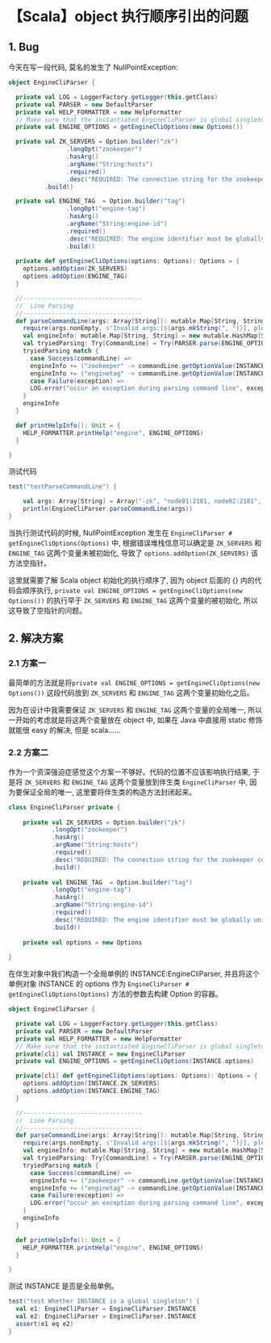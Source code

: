 # 【Scala】object 执行顺序引出的问题

## 1. Bug

今天在写一段代码, 莫名的发生了 NullPointException:

```scala
object EngineCliParser {

  private val LOG = LoggerFactory.getLogger(this.getClass)
  private val PARSER = new DefaultParser
  private val HELP_FORMATTER = new HelpFormatter
  // Make sure that the instantiated EngineCliParser is global singleton
  private val ENGINE_OPTIONS = getEngineCliOptions(new Options())

  private val ZK_SERVERS = Option.builder("zk")
  				.longOpt("zookeeper")
  				.hasArg()
  				.argName("String:hosts")
  				.required()
  				.desc("REQUIRED: The connection string for the zookeeper connection in the form host:port. Multiple hosts can be given to allow fail-over.")
          .build()

  private val ENGINE_TAG  = Option.builder("tag")
  				.longOpt("engine-tag")
  				.hasArg()
  				.argName("String:engine-id")
  				.required()
  				.desc("REQUIRED: The engine identifier must be globally unique, otherwise registering ZooKeeper will fail")
  				.build()
  
  private def getEngineCliOptions(options: Options): Options = {
    options.addOption(ZK_SERVERS)
    options.addOption(ENGINE_TAG)
  }

  //---------------------------------
  //  Line Parsing
  //---------------------------------
  def parseCommandLine(args: Array[String]): mutable.Map[String, String] = {
    require(args.nonEmpty, s"Invalid args:[${args.mkString(", ")}], please check again...")
    val engineInfo: mutable.Map[String, String] = new mutable.HashMap[String, String]()
    val tryiedParsing: Try[CommandLine] = Try(PARSER.parse(ENGINE_OPTIONS, args))
    tryiedParsing match {
      case Success(commandLine) =>
      engineInfo += ("zookeeper" -> commandLine.getOptionValue(INSTANCE.ZK_SERVERS.getOpt, "localhost:2181"))
      engineInfo += ("enginetag" -> commandLine.getOptionValue(INSTANCE.ENGINE_TAG.getOpt, ""))
      case Failure(exception) =>
      LOG.error("occur an exception during parsing command line", exception)
    }
    engineInfo
  }

  def printHelpInfo(): Unit = {
    HELP_FORMATTER.printHelp("engine", ENGINE_OPTIONS)
  }

}
```

测试代码

```scala
test("testParseCommandLine") {

	val args: Array[String] = Array("-zk", "node01:2181, node02:2181", "-tag", "engine112")
	println(EngineCliParser.parseCommandLine(args))
}
```

当执行测试代码的时候, NullPointException 发生在 `EngineCliParser # getEngineCliOptions(Options)` 中, 根据错误堆栈信息可以确定是 `ZK_SERVERS` 和 `ENGINE_TAG` 这两个变量未被初始化, 导致了 `options.addOption(ZK_SERVERS)` 该方法空指针。

这里就需要了解 Scala object 初始化的执行顺序了, 因为 object 后面的 {} 内的代码会顺序执行, `private val ENGINE_OPTIONS = getEngineCliOptions(new Options())` 的执行早于 `ZK_SERVERS` 和 `ENGINE_TAG` 这两个变量的被初始化, 所以这导致了空指针的问题。

## 2. 解决方案

### 2.1 方案一

最简单的方法就是将`private val ENGINE_OPTIONS = getEngineCliOptions(new Options())` 这段代码放到 `ZK_SERVERS` 和 `ENGINE_TAG` 这两个变量初始化之后。

因为在设计中我需要保证 `ZK_SERVERS` 和 `ENGINE_TAG` 这两个变量的全局唯一, 所以一开始的考虑就是将这两个变量放在 object 中, 如果在 Java 中直接用 static 修饰就能很 easy 的解决, 但是 scala......

### 2.2 方案二

作为一个资深强迫症感觉这个方案一不够好。代码的位置不应该影响执行结果, 于是将 `ZK_SERVERS` 和 `ENGINE_TAG` 这两个变量放到伴生类 `EngineCliParser` 中, 因为要保证全局的唯一, 这里要将伴生类的构造方法封闭起来。

```scala
class EngineCliParser private {
	
	private val ZK_SERVERS = Option.builder("zk")
			.longOpt("zookeeper")
			.hasArg()
			.argName("String:hosts")
			.required()
			.desc("REQUIRED: The connection string for the zookeeper connection in the form host:port. Multiple hosts can be given to allow fail-over.")
			.build()
	
	private val ENGINE_TAG  = Option.builder("tag")
			.longOpt("engine-tag")
			.hasArg()
			.argName("String:engine-id")
			.required()
			.desc("REQUIRED: The engine identifier must be globally unique, otherwise registering ZooKeeper will fail")
			.build()
	
	private val options = new Options
	
}
```

在伴生对象中我们构造一个全局单例的 INSTANCE:EngineCliParser, 并且将这个单例对象 INSTANCE 的 options 作为 `EngineCliParser # getEngineCliOptions(Options)` 方法的参数去构建 Option 的容器。

```scala
object EngineCliParser {

  private val LOG = LoggerFactory.getLogger(this.getClass)
  private val PARSER = new DefaultParser
  private val HELP_FORMATTER = new HelpFormatter
  // Make sure that the instantiated EngineCliParser is global singleton
  private[cli] val INSTANCE = new EngineCliParser
  private val ENGINE_OPTIONS = getEngineCliOptions(INSTANCE.options)

  private[cli] def getEngineCliOptions(options: Options): Options = {
    options.addOption(INSTANCE.ZK_SERVERS)
    options.addOption(INSTANCE.ENGINE_TAG)
  }

  //---------------------------------
  //  Line Parsing
  //---------------------------------
  def parseCommandLine(args: Array[String]): mutable.Map[String, String] = {
    require(args.nonEmpty, s"Invalid args:[${args.mkString(", ")}], please check again...")
    val engineInfo: mutable.Map[String, String] = new mutable.HashMap[String, String]()
    val tryiedParsing: Try[CommandLine] = Try(PARSER.parse(ENGINE_OPTIONS, args))
    tryiedParsing match {
      case Success(commandLine) =>
      engineInfo += ("zookeeper" -> commandLine.getOptionValue(INSTANCE.ZK_SERVERS.getOpt, "localhost:2181"))
      engineInfo += ("enginetag" -> commandLine.getOptionValue(INSTANCE.ENGINE_TAG.getOpt, ""))
      case Failure(exception) =>
      LOG.error("occur an exception during parsing command line", exception)
    }
    engineInfo
  }

  def printHelpInfo(): Unit = {
    HELP_FORMATTER.printHelp("engine", ENGINE_OPTIONS)
  }

}
```

测试 INSTANCE 是否是全局单例。

```scala
test("test Whether INSTANCE is a global singleton") {
  val e1: EngineCliParser = EngineCliParser.INSTANCE
  val e2: EngineCliParser = EngineCliParser.INSTANCE
  assert(e1 eq e2)
}
```


